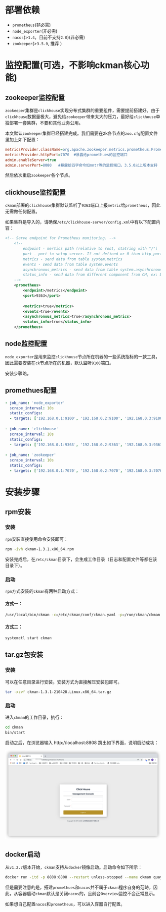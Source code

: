 # 部署依赖
- `prometheus`(非必需)
- `node_exporter`(非必需)
- `nacos`(>`1.4`，目前不支持`2.0`)(非必需)
- `zookeeper`(>`3.5.0`, 推荐 )

# 监控配置(可选，不影响ckman核心功能)

## zookeeper监控配置

`zookeeper`集群是`clickhouse`实现分布式集群的重要组件，需要提前搭建好。由于`clickhouse`数据量极大，避免给`zookeeper`带来太大的压力，最好给`clickhouse`单独部署一套集群，不要和其他业务公用。

本文默认`zookeeper`集群已经搭建完成。我们需要在zk各节点的`zoo.cfg`配置文件里加上如下配置：

```ini
metricsProvider.className=org.apache.zookeeper.metrics.prometheus.PrometheusMetricsProvider
metricsProvider.httpPort=7070  #暴露给promethues的监控端口
admin.enableServer=true
admin.serverPort=8080   #暴露给四字命令如mntr等的监控端口，3.5.0以上版本支持
```

然后依次重启`zookeeper`各个节点。

## clickhouse监控配置

`ckman`部署的`clickhouse`集群默认监听了`9363`端口上报`metric`给`prometheus`，因此无需做任何配置。

如果集群是导入的，请确保`/etc/clickhouse-server/config.xml`中有以下配置内容：

```xml
<!-- Serve endpoint for Prometheus monitoring. -->
    <!--
        endpoint - mertics path (relative to root, statring with "/")
        port - port to setup server. If not defined or 0 than http_port used
        metrics - send data from table system.metrics
        events - send data from table system.events
        asynchronous_metrics - send data from table system.asynchronous_metrics
        status_info - send data from different component from CH, ex: Dictionaries status
    -->
    <prometheus>
        <endpoint>/metrics</endpoint>
        <port>9363</port>

        <metrics>true</metrics>
        <events>true</events>
        <asynchronous_metrics>true</asynchronous_metrics>
        <status_info>true</status_info>
    </prometheus>
```



## node监控配置

`node_exporter`是用来监控`clickhouse`节点所在机器的一些系统指标的一款工具，因此需要安装在`ck`节点所在的机器，默认监听`9100`端口。

安装步骤略。

## promethues配置

```yaml
- job_name: 'node_exporter'
  scrape_interval: 10s
  static_configs:
  - targets: ['192.168.0.1:9100', '192.168.0.2:9100', '192.168.0.3:9100', '192.168.0.4:9100']
 
- job_name: 'clickhouse'
  scrape_interval: 10s
  static_configs:
  - targets: ['192.168.0.1:9363', '192.168.0.2:9363', '192.168.0.3:9363', '192.168.0.4:9363']
 
- job_name: 'zookeeper'
  scrape_interval: 10s
  static_configs:
  - targets: ['192.168.0.1:7070', '192.168.0.2:7070', '192.168.0.3:7070']
```

# 安装步骤
## rpm安装
### 安装

`rpm`安装直接使用命令安装即可：

```bash
rpm -ivh ckman-1.3.1.x86_64.rpm
```

安装完成后，在`/etc/ckman`目录下，会生成工作目录（日志和配置文件等都在该目录下）。

### 启动

`rpm`方式安装的`ckman`有两种启动方式：

#### 方式一：

```bash
/usr/local/bin/ckman -c=/etc/ckman/conf/ckman.yaml -p=/run/ckman/ckman.pid -l=/var/log/ckman/ckman.log -d
```

#### 方式二：

```bash
systemctl start ckman
```

## tar.gz包安装

### 安装

可以在任意目录进行安装。安装方式为直接解压安装包即可。

```bash
tar -xzvf ckman-1.3.1-210428.Linux.x86_64.tar.gz
```

### 启动

进入`ckman`的工作目录，执行：

```bash
cd ckman
bin/start
```

启动之后，在浏览器输入 http://localhost:8808  跳出如下界面，说明启动成功：

![image-20210305134653422](../img/image-20210305134653422.png)

## docker启动

从`v1.2.7`版本开始，`ckman`支持从`docker`镜像启动。启动命令如下所示：

```bash
docker run -itd -p 8808:8808 --restart unless-stopped --name ckman quay.io/housepower/ckman:latest
```

但是需要注意的是，搭建`promethues`和`nacos`并不属于`ckman`程序自身的范畴，因此，从容器启动`ckman`默认是关闭`nacos`的，且前台`Overview`监控不会正常显示。

如果想自己配置`nacos`和`prometheus`，可以进入容器自行配置。
